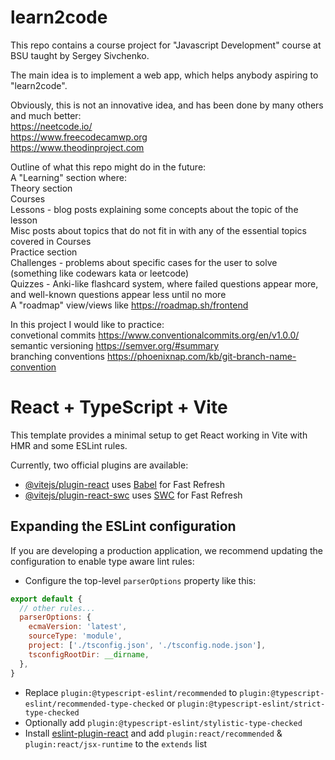 # learn2code
This repo contains a course project for "Javascript Development" course at BSU taught by Sergey Sivchenko.  

The main idea is to implement a web app, which helps anybody aspiring to "learn2code".  

Obviously, this is not an innovative idea, and has been done by many others and much better:  
    https://neetcode.io/  
    https://www.freecodecamwp.org  
    https://www.theodinproject.com  

Outline of what this repo might do in the future:  
    A "Learning" section where:  
        Theory section  
            Courses  
                Lessons - blog posts explaining some concepts about the topic of the lesson  
            Misc posts about topics that do not fit in with any of the essential topics covered in Courses  
        Practice section  
            Challenges - problems about specific cases for the user to solve (something like codewars kata or leetcode)  
            Quizzes - Anki-like flashcard system, where failed questions appear more,  
                      and well-known questions appear less until no more  
    A "roadmap" view/views like https://roadmap.sh/frontend  

In this project I would like to practice:  
    convetional commits https://www.conventionalcommits.org/en/v1.0.0/  
    semantic versioning https://semver.org/#summary  
    branching conventions https://phoenixnap.com/kb/git-branch-name-convention  

# React + TypeScript + Vite

This template provides a minimal setup to get React working in Vite with HMR and some ESLint rules.

Currently, two official plugins are available:

- [@vitejs/plugin-react](https://github.com/vitejs/vite-plugin-react/blob/main/packages/plugin-react/README.md) uses [Babel](https://babeljs.io/) for Fast Refresh
- [@vitejs/plugin-react-swc](https://github.com/vitejs/vite-plugin-react-swc) uses [SWC](https://swc.rs/) for Fast Refresh

## Expanding the ESLint configuration

If you are developing a production application, we recommend updating the configuration to enable type aware lint rules:

- Configure the top-level `parserOptions` property like this:

```js
export default {
  // other rules...
  parserOptions: {
    ecmaVersion: 'latest',
    sourceType: 'module',
    project: ['./tsconfig.json', './tsconfig.node.json'],
    tsconfigRootDir: __dirname,
  },
}
```

- Replace `plugin:@typescript-eslint/recommended` to `plugin:@typescript-eslint/recommended-type-checked` or `plugin:@typescript-eslint/strict-type-checked`
- Optionally add `plugin:@typescript-eslint/stylistic-type-checked`
- Install [eslint-plugin-react](https://github.com/jsx-eslint/eslint-plugin-react) and add `plugin:react/recommended` & `plugin:react/jsx-runtime` to the `extends` list
